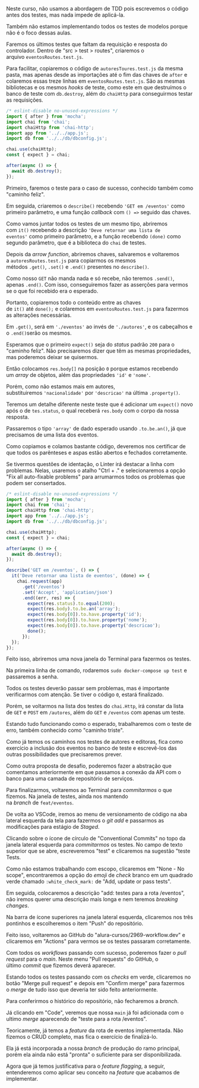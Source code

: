 Neste curso, não usamos a abordagem de TDD pois escrevemos o código antes dos testes, mas nada impede de aplicá-la.

Também não estamos implementando todos os testes de modelos porque não é o foco dessas aulas.

Faremos os últimos testes que faltam da requisição e resposta do controlador. Dentro de "src > test > routes", criaremos o arquivo `eventosRoutes.test.js`.

Para facilitar, copiaremos o código de `autoresToures.test.js` da mesma pasta, mas apenas desde as importações até o fim das chaves de `after` e colaremos essas treze linhas em `eventosRoutes.test.js`. São as mesmas bibliotecas e os mesmos _hooks_ de teste, como este em que destruímos o banco de teste com `db.destroy`, além do `chaiHttp` para conseguirmos testar as requisições.

```javascript
/* eslint-disable no-unused-expressions */
import { after } from 'mocha';
import chai from 'chai';
import chaiHttp from 'chai-http';
import app from '../../app.js';
import db from '../../db/dbconfig.js';

chai.use(chaiHttp);
const { expect } = chai;

after(async () => {
  await db.destroy();
});
```

Primeiro, faremos o teste para o caso de sucesso, conhecido também como "caminho feliz".

Em seguida, criaremos o `describe()` recebendo `'GET em /eventos'` como primeiro parâmetro, e uma função _callback_ com `() =>` seguido das chaves.

Como vamos juntar todos os testes de um mesmo tipo, abriremos com `it()` recebendo a descrição `'Deve retornar uma lista de eventos'` como primeiro parâmetro, e a função recebendo `(done)` como segundo parâmetro, que é a biblioteca do `chai` de testes.

Depois da _arrow function_, abriremos chaves, salvaremos e voltaremos a `autoresRoutes.test.js` para copiarmos os mesmos métodos `.get()`, `.set()` e `.end()` presentes no `describe()`.

Como nosso `GET` não manda nada e só recebe, não teremos `.send()`, apenas `.end()`. Com isso, conseguiremos fazer as asserções para vermos se o que foi recebido era o esperado.

Portanto, copiaremos todo o conteúdo entre as chaves de `it()` até `done();` e colaremos em `eventosRoutes.test.js` para fazermos as alterações necessárias.

Em `.get()`, será em `'./eventos'` ao invés de `'./autores'`, e os cabeçalhos e o `.end()`serão os mesmos.

Esperamos que o primeiro `expect()` seja do _status_ padrão `200` para o "caminho feliz". Não precisaremos dizer que têm as mesmas propriedades, mas poderemos deixar se quisermos.

Então colocamos `res.body[]` na posição `0` porque estamos recebendo um _array_ de objetos, além das propriedades `'id'` e `'nome'`.

Porém, como não estamos mais em autores, substituiremos `'nacionalidade'` por `'descricao'` na última `.property()`.

Teremos um detalhe diferente neste teste que é adicionar um `expect()` novo após o de `tes.status`, o qual receberá `res.body` com o corpo da nossa resposta.

Passaremos o tipo `'array'` de dado esperado usando `.to.be.an()`, já que precisamos de uma lista dos eventos.

Como copiamos e colamos bastante código, deveremos nos certificar de que todos os parênteses e aspas estão abertos e fechados corretamente.

Se tivermos questões de identação, o Linter irá destacar a linha com problemas. Nelas, usaremos o atalho "Ctrl + ." e selecionaremos a opção "Fix all auto-fixable problems" para arrumarmos todos os problemas que podem ser consertados.

```javascript
/* eslint-disable no-unused-expressions */
import { after } from 'mocha';
import chai from 'chai';
import chaiHttp from 'chai-http';
import app from '../../app.js';
import db from '../../db/dbconfig.js';

chai.use(chaiHttp);
const { expect } = chai;

after(async () => {
  await db.destroy();
});

describe('GET em /eventos', () => {
  it('Deve retornar uma lista de eventos', (done) => {
    chai.request(app)
      .get('/eventos')
      .set('Accept', 'application/json')
      .end((err, res) => {
        expect(res.status).to.equal(200);
        expect(res.body).to.be.an('array');
        expect(res.body[0]).to.have.property('id');
        expect(res.body[0]).to.have.property('nome');
        expect(res.body[0]).to.have.property('descricao');
        done();
      });
  });
});
```

Feito isso, abriremos uma nova janela do Terminal para fazermos os testes.

Na primeira linha de comando, rodaremos `sudo docker-compose up test` e passaremos a senha.

Todos os testes deverão passar sem problemas, mas é importante verificarmos com atenção. Se tiver o código `0`, estará finalizado.

Porém, se voltarmos na lista dos testes do `chai.Http`, irá constar da lista de `GET` e `POST` em `/autores`, além do `GET` e `/eventos` com apenas um teste.

Estando tudo funcionando como o esperado, trabalharemos com o teste de erro, também conhecido como "caminho triste".

Como já temos os caminhos nos testes de autores e editoras, fica como exercício a inclusão dos eventos no banco de teste e escrevê-los das outras possibilidades que precisaremos prever.

Como outra proposta de desafio, poderemos fazer a abstração que comentamos anteriormente em que passamos a conexão da API com o banco para uma camada de repositório de serviços.

Para finalizarmos, voltaremos ao Terminal para _commitarmos_ o que fizemos. Na janela de testes, ainda nos mantendo na _branch_ de `feat/eventos`.

De volta ao VSCode, iremos ao menu de versionamento de código na aba lateral esquerda da tela para fazermos o _git add_ e passarmos as modificações para estágio de _Staged_.

Clicando sobre o ícone de círculo de "Conventional Commits" no topo da janela lateral esquerda para _commitarmos_ os testes. No campo de texto superior que se abre, escreveremos "test" e clicaremos na sugestão "teste Tests.

Como não estamos trabalhando com escopo, clicaremos em "None - No scope", encontraremos a opção do _emoji_ de _check_ branco em um quadrado verde chamado `:white_check_mark:` de "Add, update or pass tests".

Em seguida, colocaremos a descrição "add: testes para a rota /eventos", não iremos querer uma descrição mais longa e nem teremos _breaking changes_.

Na barra de ícone superiores na janela lateral esquerda, clicaremos nos três pontinhos e escolheremos o item "Push" do repositório.

Feito isso, voltaremos ao GitHub do "alura-cursos/2969-workflow.dev" e clicaremos em "Actions" para vermos se os testes passaram corretamente.

Com todos os _workflows_ passando com sucesso, poderemos fazer o _pull request_ para o _main_. Neste menu "Pull requests" do GitHub, o último _commit_ que fizemos deverá aparecer.

Estando todos os testes passando com os _checks_ em verde, clicaremos no botão "Merge pull request" e depois em "Confirm merge" para fazermos o _merge_ de tudo isso que deveria ter sido feito anteriormente.

Para conferirmos o histórico do repositório, não fecharemos a _branch_.

Já clicando em "Code", veremos que nossa `main` já foi adicionada com o ultimo _merge_ aparecendo de "teste para a rota /eventos".

Teoricamente, já temos a _feature_ da rota de eventos implementada. Não fizemos o CRUD completo, mas fica o exercício de finalizá-lo.

Ela já está incorporada a nossa _branch_ de produção do ramo principal, porém ela ainda não está "pronta" o suficiente para ser disponibilizada.

Agora que já temos justificativa para o _feature flagging_, a seguir, entenderemos como aplicar seu conceito na _feature_ que acabamos de implementar.